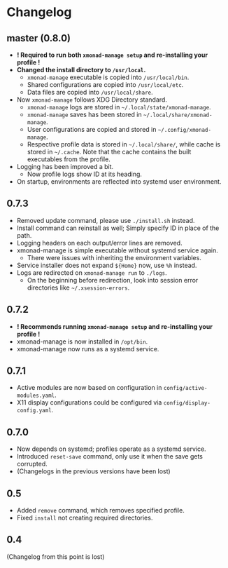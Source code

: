 # Changelog
## master (0.8.0)
- **! Required to run both `xmonad-manage setup` and re-installing your profile !**
- **Changed the install directory to `/usr/local`.**
  - `xmonad-manage` executable is copied into `/usr/local/bin`.
  - Shared configurations are copied into `/usr/local/etc`.
  - Data files are copied into `/usr/local/share`.
- Now `xmonad-manage` follows XDG Directory standard.
  - `xmonad-manage` logs are stored in `~/.local/state/xmonad-manage`.
  - `xmonad-manage` saves has been stored in `~/.local/share/xmonad-manage`.
  - User configurations are copied and stored in `~/.config/xmonad-manage`.
  - Respective profile data is stored in `~/.local/share/`, while cache is stored in `~/.cache`.
    Note that the cache contains the built executables from the profile.
- Logging has been improved a bit.
  - Now profile logs show ID at its heading.
- On startup, environments are reflected into systemd user environment.

## 0.7.3
- Removed update command, please use `./install.sh` instead.
- Install command can reinstall as well; Simply specify ID in place of the path.
- Logging headers on each output/error lines are removed.
- xmonad-manage is simple executable without systemd service again.
  - There were issues with inheriting the environment variables.
- Service installer does not expand `${Home}` now, use `%h` instead.
- Logs are redirected on `xmonad-manage run` to `./logs`.
  - On the beginning before redirection, look into session error directories like `~/.xsession-errors`.

## 0.7.2
- **! Recommends running `xmonad-manage setup` and re-installing your profile !**
- xmonad-manage is now installed in `/opt/bin`.
- xmonad-manage now runs as a systemd service.

## 0.7.1
- Active modules are now based on configuration in `config/active-modules.yaml`.
- X11 display configurations could be configured via `config/display-config.yaml`.

## 0.7.0
- Now depends on systemd; profiles operate as a systemd service.
- Introduced `reset-save` command, only use it when the save gets corrupted.
- (Changelogs in the previous versions have been lost)

## 0.5
- Added `remove` command, which removes specified profile.
- Fixed `install` not creating required directories.

## 0.4
(Changelog from this point is lost)
